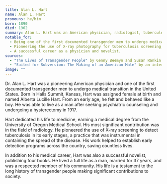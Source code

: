 ```yaml
---
title: Alan L. Hart
name: Alan L. Hart
pronouns: he/him
born: 1890
died: 1962
summary: Alan L. Hart was an American physician, radiologist, tuberculosis researcher, writer, and novelist. He was one of the first transgender men to undergo a hysterectomy in the United States in 1917-1918 and lived the rest of his life as a man.
notable_for:
  - Being one of the first documented transgender men to undergo medical transition in the U.S.
  - Pioneering the use of X-ray photography for tuberculosis screening, which helped save thousands of lives.
  - A successful career as a physician and novelist.
sources:
  - "The Lives of Transgender People" by Genny Beemyn and Susan Rankin
  - "Suited for Subversion: The Making of an American Male" by an interview with Alan Hart's wife.
image: ""
---
```


Dr. Alan L. Hart was a pioneering American physician and one of the first documented transgender men to undergo medical transition in the United States. Born in Halls Summit, Kansas, Hart was assigned female at birth and named Alberta Lucille Hart. From an early age, he felt and behaved like a boy. He was able to live as a man after seeking psychiatric counseling and undergoing a hysterectomy in 1917.

Hart dedicated his life to medicine, earning a medical degree from the University of Oregon Medical School. His most significant contribution was in the field of radiology. He pioneered the use of X-ray screening to detect tuberculosis in its early stages, a practice that was instrumental in containing the spread of the disease. His work helped to establish early detection programs across the country, saving countless lives.

In addition to his medical career, Hart was also a successful novelist, publishing four books. He lived a full life as a man, married for 37 years, and was a respected member of his community. His life is a testament to the long history of transgender people making significant contributions to society.

